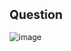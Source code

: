 ## Question

![image](https://github.com/user-attachments/assets/b697ed2a-fb28-4712-9d0a-dbdc5f237eed)
